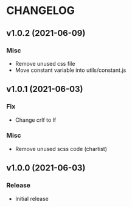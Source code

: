 # CHANGELOG
## v1.0.2 (2021-06-09)
### Misc
* Remove unused css file
* Move constant variable into utils/constant.js

## v1.0.1 (2021-06-03)
### Fix
* Change crlf to lf
### Misc
* Remove unused scss code (chartist)

## v1.0.0 (2021-06-03)
### Release
* Initial release
